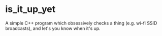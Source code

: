 # is_it_up_yet
A simple C++ program which obsessively checks a thing (e.g. wi-fi SSID broadcasts), and let's you know when it's up.
